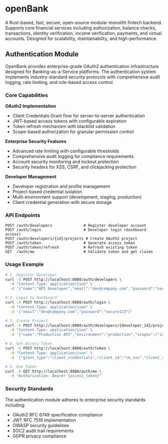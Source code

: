 # openBank

A Rust-based, fast, secure, open-source modular monolith fintech backend. Supports core financial services including authorization, balance checks, transactions, identity verification, income verification, payments, and virtual accounts. Designed for scalability, maintainability, and high-performance.

## Authentication Module

OpenBank provides enterprise-grade OAuth2 authentication infrastructure designed for Banking-as-a-Service platforms. The authentication system implements industry-standard security protocols with comprehensive audit logging, rate limiting, and role-based access control.

### Core Capabilities

**OAuth2 Implementation**
- Client Credentials Grant flow for server-to-server authentication
- JWT-based access tokens with configurable expiration
- Token refresh mechanism with blacklist validation
- Scope-based authorization for granular permission control

**Enterprise Security Features**
- Advanced rate limiting with configurable thresholds
- Comprehensive audit logging for compliance requirements
- Account security monitoring and lockout protection
- Security headers for XSS, CSRF, and clickjacking protection

**Developer Management**
- Developer registration and profile management
- Project-based credential isolation
- Multi-environment support (development, staging, production)
- Client credential generation with secure storage

### API Endpoints

```
POST /auth/developers              # Register developer account
POST /auth/login                   # Developer login (dashboard access)
POST /auth/developers/{id}/projects # Create OAuth2 project
POST /auth/token                   # Generate access token
POST /auth/token/refresh           # Refresh existing token
GET  /auth/me                      # Validate token and get claims
```

### Usage Example

```bash
# 1. Register Developer
curl -X POST http://localhost:8080/auth/developers \
  -H "Content-Type: application/json" \
  -d '{"name":"API Developer","email":"dev@company.com","password":"secure123"}'

# 2. Login to Dashboard
curl -X POST http://localhost:8080/auth/login \
  -H "Content-Type: application/json" \
  -d '{"email":"dev@company.com","password":"secure123"}'

# 3. Create Project
curl -X POST http://localhost:8080/auth/developers/{developer_id}/projects \
  -H "Content-Type: application/json" \
  -d '{"name":"Production API","environment":"production","scopes":["identity","payments"]}'

# 4. Get Access Token
curl -X POST http://localhost:8080/auth/token \
  -H "Content-Type: application/json" \
  -d '{"grant_type":"client_credentials","client_id":"ck_xxx","client_secret":"cs_yyy","scope":"identity payments"}'

# 5. Use Token
curl -X GET http://localhost:8080/auth/me \
  -H "Authorization: Bearer {access_token}"
```

### Security Standards

The authentication module adheres to enterprise security standards including:
- OAuth2 RFC 6749 specification compliance
- JWT RFC 7519 implementation
- OWASP security guidelines
- SOC2 audit trail requirements
- GDPR privacy compliance


